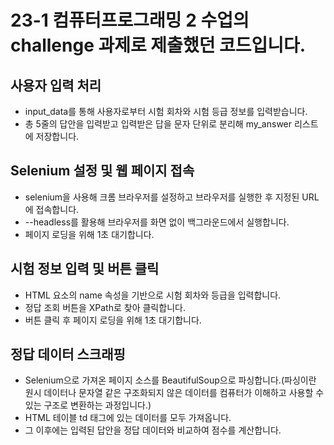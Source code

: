 # 23-1 컴퓨터프로그래밍 2 수업의 challenge 과제로 제출했던 코드입니다. 

## 사용자 입력 처리
* input_data를 통해 사용자로부터 시험 회차와 시험 등급 정보를 입력받습니다.
* 총 5줄의 답안을 입력받고 입력받은 답을 문자 단위로 분리해 my_answer 리스트에 저장합니다.

## Selenium 설정 및 웹 페이지 접속
* selenium을 사용해 크롬 브라우저를 설정하고 브라우저를 실행한 후 지정된 URL에 접속합니다.
* --headless를 활용해 브라우저를 화면 없이 백그라운드에서 실행합니다.
* 페이지 로딩을 위해 1초 대기합니다.

## 시험 정보 입력 및 버튼 클릭
* HTML 요소의 name 속성을 기반으로 시험 회차와 등급을 입력합니다.
* 정답 조회 버튼을 XPath로 찾아 클릭합니다.
* 버튼 클릭 후 페이지 로딩을 위해 1초 대기합니다.

## 정답 데이터 스크래핑
* Selenium으로 가져온 페이지 소스를 BeautifulSoup으로 파싱합니다.(파싱이란 원시 데이터나 문자열 같은
구조화되지 않은 데이터를 컴퓨터가 이해하고 사용할 수 있는 구조로 변환하는 과정입니다.)
* HTML 테이블 td 태그에 있는 데이터를 모두 가져옵니다.
* 그 이후에는 입력된 답안을 정답 데이터와 비교하여 점수를 계산합니다.

